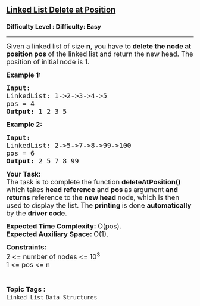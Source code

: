 <h2><a href="https://www.geeksforgeeks.org/problems/linked-list-delete-at-position/1?page=1&category=Linked%20List&status=unsolved&sortBy=submissions">Linked List Delete at Position</a></h2><h3>Difficulty Level : Difficulty: Easy</h3><hr><div class="problems_problem_content__Xm_eO"><p><span style="font-size:18px">Given a linked list of size <strong>n</strong>, you have to<strong> delete the node at position pos </strong>of the linked list and return the new head. The position of initial node is 1.</span></p>

<p><span style="font-size:18px"><strong>Example 1:</strong></span></p>

<pre><span style="font-size:18px"><strong>Input:
</strong>LinkedList: 1-&gt;2-&gt;3-&gt;4-&gt;5
pos = 4
<strong>Output: </strong>1 2 3 5</span>
</pre>

<p><span style="font-size:18px"><strong>Example 2:</strong></span></p>

<pre><span style="font-size:18px"><strong>Input:
</strong>LinkedList: 2-&gt;5-&gt;7-&gt;8-&gt;99-&gt;100
pos = 6
<strong>Output: </strong>2 5 7 8 99</span></pre>

<p><span style="font-size:18px"><strong>Your Task:</strong><br>
The task is to complete the function <strong>deleteAtPosition()</strong> which takes<strong> head reference</strong> and <strong>pos </strong>as argument&nbsp;<strong>and returns</strong> reference to the <strong>new head </strong>node, which is then used to display the list. The <strong>printing </strong>is done <strong>automatically </strong>by the <strong>driver code</strong>.</span></p>

<p><span style="font-size:18px"><strong>Expected Time Complexity:&nbsp;</strong>O(pos).<br>
<strong>Expected Auxiliary Space:&nbsp;</strong>O(1).</span></p>

<p><span style="font-size:18px"><strong>Constraints:</strong><br>
2 &lt;= number of nodes &lt;= 10<sup>3</sup><br>
1 &lt;= pos &lt;= n</span></p>
</div><br><p><span style=font-size:18px><strong>Topic Tags : </strong><br><code>Linked List</code>&nbsp;<code>Data Structures</code>&nbsp;